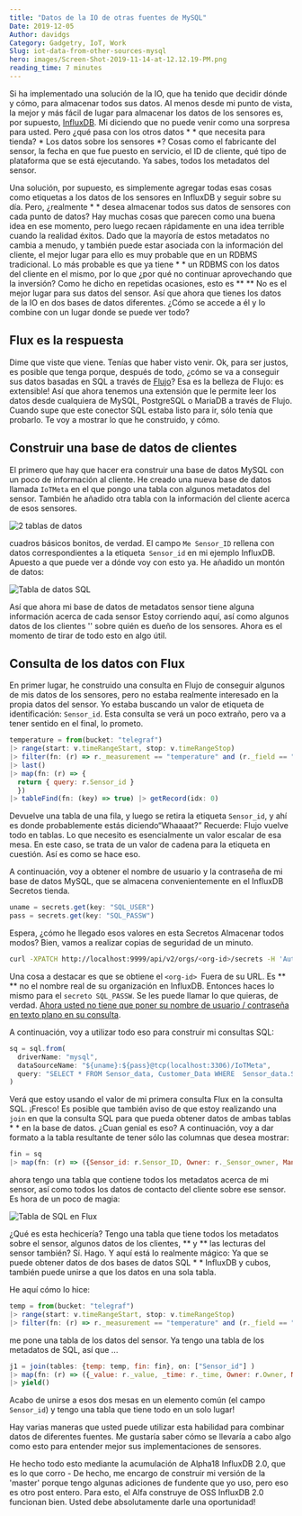 ```yaml
---
title: "Datos de la IO de otras fuentes de MySQL"
Date: 2019-12-05
Author: davidgs
Category: Gadgetry, IoT, Work
Slug: iot-data-from-other-sources-mysql
hero: images/Screen-Shot-2019-11-14-at-12.12.19-PM.png
reading_time: 7 minutes
---
```


Si ha implementado una solución de la IO, que ha tenido que decidir dónde y cómo, para almacenar todos sus datos. Al menos desde mi punto de vista, la mejor y más fácil de lugar para almacenar los datos de los sensores es, por supuesto, [InfluxDB](https://www.influxdata.com/products/influxdb-overview/). Mi diciendo que no puede venir como una sorpresa para usted. Pero ¿qué pasa con los otros datos * * que necesita para tienda? * Los datos sobre los sensores *? Cosas como el fabricante del sensor, la fecha en que fue puesto en servicio, el ID de cliente, qué tipo de plataforma que se está ejecutando. Ya sabes, todos los metadatos del sensor.

Una solución, por supuesto, es simplemente agregar todas esas cosas como etiquetas a los datos de los sensores en InfluxDB y seguir sobre su día. Pero, ¿realmente * * desea almacenar todos sus datos de sensores con cada punto de datos? Hay muchas cosas que parecen como una buena idea en ese momento, pero luego recaen rápidamente en una idea terrible cuando la realidad éxitos. Dado que la mayoría de estos metadatos no cambia a menudo, y también puede estar asociada con la información del cliente, el mejor lugar para ello es muy probable que en un RDBMS tradicional. Lo más probable es que ya tiene * * un RDBMS con los datos del cliente en el mismo, por lo que ¿por qué no continuar aprovechando que la inversión? Como he dicho en repetidas ocasiones, esto es ** ** No es el mejor lugar para sus datos del sensor. Así que ahora que tienes los datos de la IO en dos bases de datos diferentes. ¿Cómo se accede a él y lo combine con un lugar donde se puede ver todo?

## Flux es la respuesta

Dime que viste que viene. Tenías que haber visto venir. Ok, para ser justos, es posible que tenga porque, después de todo, ¿cómo se va a conseguir sus datos basadas en SQL a través de [Flujo](https://www.influxdata.com/products/flux/)? Esa es la belleza de Flujo: es extensible! Así que ahora tenemos una extensión que le permite leer los datos desde cualquiera de MySQL, PostgreSQL o MariaDB a través de Flujo. Cuando supe que este conector SQL estaba listo para ir, sólo tenía que probarlo. Te voy a mostrar lo que he construido, y cómo.

## Construir una base de datos de clientes

El primero que hay que hacer era construir una base de datos MySQL con un poco de información al cliente. He creado una nueva base de datos llamada `IoTMeta` en el que pongo una tabla con algunos metadatos del sensor. También he añadido otra tabla con la información del cliente acerca de esos sensores.

![2 tablas de datos](/posts/category/database/imagesScreen-Shot-2019-11-14-at-11.38.33-AM.png)

cuadros básicos bonitos, de verdad. El campo `Me Sensor_ID` rellena con datos correspondientes a la etiqueta` Sensor_id` en mi ejemplo InfluxDB. Apuesto a que puede ver a dónde voy con esto ya. He añadido un montón de datos:

![Tabla de datos SQL](/posts/category/database/imagesScreen-Shot-2019-11-14-at-11.48.38-AM.png)

Así que ahora mi base de datos de metadatos sensor tiene alguna información acerca de cada sensor Estoy corriendo aquí, así como algunos datos de los clientes '' sobre quién es dueño de los sensores. Ahora es el momento de tirar de todo esto en algo útil.

## Consulta de los datos con Flux

En primer lugar, he construido una consulta en Flujo de conseguir algunos de mis datos de los sensores, pero no estaba realmente interesado en la propia datos del sensor. Yo estaba buscando un valor de etiqueta de identificación: `Sensor_id`. Esta consulta se verá un poco extraño, pero va a tener sentido en el final, lo prometo.

```js
temperature = from(bucket: "telegraf")
|> range(start: v.timeRangeStart, stop: v.timeRangeStop)
|> filter(fn: (r) => r._measurement == "temperature" and (r._field == "temp_c"))
|> last()
|> map(fn: (r) => {
  return { query: r.Sensor_id }
  })
|> tableFind(fn: (key) => true) |> getRecord(idx: 0)
```

Devuelve una tabla de una fila, y luego se retira la etiqueta `Sensor_id`, y ahí es donde probablemente estás diciendo“Whaaaat?” Recuerde: Flujo vuelve todo en tablas. Lo que necesito es esencialmente un valor escalar de esa mesa. En este caso, se trata de un valor de cadena para la etiqueta en cuestión. Así es como se hace eso.

A continuación, voy a obtener el nombre de usuario y la contraseña de mi base de datos MySQL, que se almacena convenientemente en el InfluxDB Secretos tienda.

```js
uname = secrets.get(key: "SQL_USER")
pass = secrets.get(key: "SQL_PASSW")
```

Espera, ¿cómo he llegado esos valores en esta Secretos Almacenar todos modos? Bien, vamos a realizar copias de seguridad de un minuto.

```sh
curl -XPATCH http://localhost:9999/api/v2/orgs/<org-id>/secrets -H 'Authorization: Token <token>' -H 'Content-type: application/json' --data '{ "SQL_USER": “<username>" }'
```

Una cosa a destacar es que se obtiene el `<org-id> `Fuera de su URL. Es ** ** no el nombre real de su organización en InfluxDB. Entonces haces lo mismo para el `secreto SQL_PASSW`. Se les puede llamar lo que quieras, de verdad. [Ahora usted no tiene que poner su nombre de usuario / contraseña en texto plano en su consulta](https://v2.docs.influxdata.com/v2.0/security/secrets/).

A continuación, voy a utilizar todo eso para construir mi consultas SQL:

```js
sq = sql.from(
  driverName: "mysql",
  dataSourceName: "${uname}:${pass}@tcp(localhost:3306)/IoTMeta",
  query: "SELECT * FROM Sensor_data, Customer_Data WHERE  Sensor_data.Sensor_ID = ${"\""+temperature.query+"\"  AND Sensor_data.measurement = \"temperature\" AND Sensor_data.CustomerID = Customer_Data.Customer_ID"}" //"SELECT * FROM Sensor_data WHERE Sensor_ID = ${"\""+temperature.query+"\" AND measurement = \"temperature\""}" //q //  humidity.query //"SELECT * FROM Sensor_Data WHERE Sensor_ID = \"THPL001\""// humidity.query
)
```

Verá que estoy usando el valor de mi primera consulta Flux en la consulta SQL. ¡Fresco! Es posible que también aviso de que estoy realizando una `join` en que la consulta SQL para que pueda obtener datos de ambas tablas * * en la base de datos. ¿Cuan genial es eso? A continuación, voy a dar formato a la tabla resultante de tener sólo las columnas que desea mostrar:

```js
fin = sq
|> map(fn: (r) => ({Sensor_id: r.Sensor_ID, Owner: r._Sensor_owner, Manufacturer: r.Sensor_mfg, MCU_Class: r.MCU_class, MCU_Vendor: r.MCU_vendor, Customer: r.Customer, Address: r.Address, Phone: r.phone}))
```

ahora tengo una tabla que contiene todos los metadatos acerca de mi sensor, así como todos los datos de contacto del cliente sobre ese sensor. Es hora de un poco de magia:

![Tabla de SQL en Flux](/posts/category/database/images/Screen-Shot-2019-11-14-at-12.12.19-PM.png)

¿Qué es esta hechicería? Tengo una tabla que tiene todos los metadatos sobre el sensor, algunos datos de los clientes, ** y ** las lecturas del sensor también? Sí. Hago. Y aquí está lo realmente mágico: Ya que se puede obtener datos de dos bases de datos SQL * * InfluxDB y cubos, también puede unirse a que los datos en una sola tabla.

He aquí cómo lo hice:

```js
temp = from(bucket: "telegraf")
|> range(start: v.timeRangeStart, stop: v.timeRangeStop)
|> filter(fn: (r) => r._measurement == "temperature" and (r._field == "temp_c"))
```

me pone una tabla de los datos del sensor. Ya tengo una tabla de los metadatos de SQL, así que ...

```js
j1 = join(tables: {temp: temp, fin: fin}, on: ["Sensor_id"] )
|> map(fn: (r) => ({_value: r._value, _time: r._time, Owner: r.Owner, Manufacturer: r.Manufacturer, MCU_Class: r.MCU_Class, MCU_Vendor: r.MCU_Vendor, Customer: r.Customer, Address: r.Address, Phone: r.phone}))
|> yield()
```

Acabo de unirse a esos dos mesas en un elemento común (el campo `Sensor_id`) y tengo una tabla que tiene todo en un solo lugar!

Hay varias maneras que usted puede utilizar esta habilidad para combinar datos de diferentes fuentes. Me gustaría saber cómo se llevaría a cabo algo como esto para entender mejor sus implementaciones de sensores.

He hecho todo esto mediante la acumulación de Alpha18 InfluxDB 2.0, que es lo que corro - De hecho, me encargo de construir mi versión de la 'master' porque tengo algunas adiciones de fundente que yo uso, pero eso es otro post entero. Para esto, el Alfa construye de OSS InfluxDB 2.0 funcionan bien. Usted debe absolutamente darle una oportunidad!
